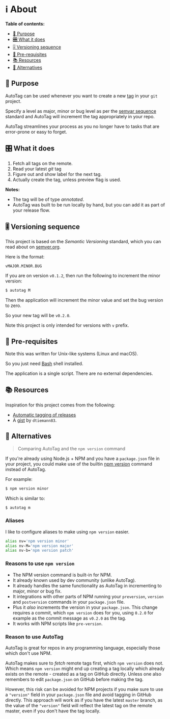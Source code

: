 # ℹ️ About


**Table of contents:**

- [🚀 Purpose](#-purpose)
- [🎛️ What it does](#️-what-it-does)
- [🎚️ Versioning sequence](#️-versioning-sequence)
- [💽 Pre-requisites](#-pre-requisites)
- [📚 Resources](#-resources)
- [🤔 Alternatives](#-alternatives)


## 🚀 Purpose

AutoTag can be used whenever you want to create a new [tag](https://github.com/MichaelCurrin/learn-to-code/blob/master/en/topics/version_control/Git/tags.md) in your `git` project.

Specify a level as major, minor or bug level as per the [semvar sequence](#-versioning-sequence) standard and AutoTag will increment the tag appropriately in your repo.

AutoTag streamlines your process as you no longer have to tasks that are error-prone or easy to forget.


## 🎛️ What it does

1. Fetch all tags on the remote.
2. Read your latest _git_ tag
3. Figure out and show label for the next tag.
4. Actually create the tag, unless preview flag is used.


**Notes:**

- The tag will be of type _annotated_.
- AutoTag was built to be run locally by hand, but you can add it as part of your release flow.


## 🎚️ Versioning sequence

This project is based on the _Semantic Versioning_ standard, which you can read about on [semver.org](https://semver.org/).

Here is the format:

```
vMAJOR.MINOR.BUG
```

If you are on version `v0.1.2`, then run the following to increment the minor version:

```sh
$ autotag M
```

Then the application will increment the minor value and set the bug version to zero.

So your new tag will be `v0.2.0`.

Note this project is only intended for versions with `v` prefix.


## 💽 Pre-requisites

Note this was written for Unix-like systems (Linux and macOS).

So you just need [Bash](https://github.com/MichaelCurrin/learn-to-code/blob/master/Shell/Bash/README.md) shell installed.

The application is a single script. There are no external dependencies.


## 📚 Resources

Inspiration for this project comes from the following:

- [Automatic tagging of releases](https://stackoverflow.com/questions/3760086/automatic-tagging-of-releases)
- A [gist](https://gist.github.com/dtiemann83/cfa16ade69a3ea451ad760d4118a9351) by `dtiemann83`.


## 🤔 Alternatives
> Comparing AutoTag and the `npm version` command

If you're already using Node.js + NPM and you have a `package.json` file in your project, you could make use of the builtin [npm version][] command instead of AutoTag.

For example:

```sh
$ npm version minor
```

Which is similar to:

```sh
$ autotag m
```

### Aliases

I like to configure aliases to make using `npm version` easier.

```sh
alias nv='npm version minor'
alias nv-M='npm version major'
alias nv-b='npm version patch'
```

### Reasons to use `npm version`

- The NPM version command is built-in for NPM.
- It already known used by dev community (unlike AutoTag).
- It already handles the same functionality as AutoTag in incrementing to major, minor or bug fix.
- It integrations with other parts of NPM running your `preversion`, `version` and `postversion` commands in your `package.json` file.
- Plus it _also_ increments the version in your `package.json`. This change requires a commit, which `npm version` does for you, using `0.2.0` for example as the commit message as `v0.2.0` as the tag.
- It works with NPM scripts like `pre-version`.

### Reason to use AutoTag

AutoTag is great for repos in any programming language, especially those which don't use NPM.

AutoTag makes sure to _fetch_ remote tags first, which `npm version` does not. Which means `npm version` might end up creating a tag locally which already exists on the remote - created as a tag on GitHub directly. Unless one also remembers to edit `package.json` on GitHub before making the tag.

However, this risk can be avoided for NPM projects if you make sure to use a `"version"` field in your `package.json` file and avoid tagging in GitHub directly. This approach will work as if you have the latest `master` branch, as the value of the `"version"` field will reflect the latest tag on the remote master, even if you don't have the tag locally.

[npm version]: https://michaelcurrin.github.io/dev-cheatsheets/cheatsheets/javascript/npm/commands/version.html

